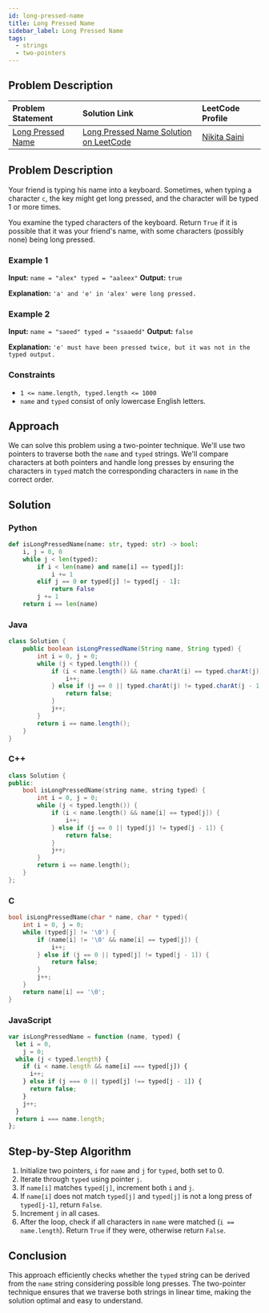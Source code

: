 ```yaml
---
id: long-pressed-name
title: Long Pressed Name
sidebar_label: Long Pressed Name
tags:
  - strings
  - two-pointers
---
```


## Problem Description

| Problem Statement                                                                 | Solution Link                                                                                        | LeetCode Profile                                     |
| :-------------------------------------------------------------------------------- | :--------------------------------------------------------------------------------------------------- | :--------------------------------------------------- |
| [Long Pressed Name](https://leetcode.com/problems/long-pressed-name/description/) | [Long Pressed Name Solution on LeetCode](https://leetcode.com/problems/Long-Pressed-Name/solutions/) | [Nikita Saini](https://leetcode.com/u/Saini_Nikita/) |

## Problem Description

Your friend is typing his name into a keyboard. Sometimes, when typing a character `c`, the key might get long pressed, and the character will be typed 1 or more times.

You examine the typed characters of the keyboard. Return `True` if it is possible that it was your friend's name, with some characters (possibly none) being long pressed.

### Example 1

**Input:** `name = "alex" typed = "aaleex"`
**Output:** `true`

**Explanation:**
`'a' and 'e' in 'alex' were long pressed.`

### Example 2

**Input:** `name = "saeed" typed = "ssaaedd"`
**Output:** `false`

**Explanation:**
`'e' must have been pressed twice, but it was not in the typed output.`

### Constraints

- `1 <= name.length, typed.length <= 1000`
- `name` and `typed` consist of only lowercase English letters.

## Approach

We can solve this problem using a two-pointer technique. We'll use two pointers to traverse both the `name` and `typed` strings. We'll compare characters at both pointers and handle long presses by ensuring the characters in `typed` match the corresponding characters in `name` in the correct order.

## Solution

### Python

```python
def isLongPressedName(name: str, typed: str) -> bool:
    i, j = 0, 0
    while j < len(typed):
        if i < len(name) and name[i] == typed[j]:
            i += 1
        elif j == 0 or typed[j] != typed[j - 1]:
            return False
        j += 1
    return i == len(name)
```

### Java

```java
class Solution {
    public boolean isLongPressedName(String name, String typed) {
        int i = 0, j = 0;
        while (j < typed.length()) {
            if (i < name.length() && name.charAt(i) == typed.charAt(j)) {
                i++;
            } else if (j == 0 || typed.charAt(j) != typed.charAt(j - 1)) {
                return false;
            }
            j++;
        }
        return i == name.length();
    }
}
```

### C++

```cpp
class Solution {
public:
    bool isLongPressedName(string name, string typed) {
        int i = 0, j = 0;
        while (j < typed.length()) {
            if (i < name.length() && name[i] == typed[j]) {
                i++;
            } else if (j == 0 || typed[j] != typed[j - 1]) {
                return false;
            }
            j++;
        }
        return i == name.length();
    }
};
```

### C

```c
bool isLongPressedName(char * name, char * typed){
    int i = 0, j = 0;
    while (typed[j] != '\0') {
        if (name[i] != '\0' && name[i] == typed[j]) {
            i++;
        } else if (j == 0 || typed[j] != typed[j - 1]) {
            return false;
        }
        j++;
    }
    return name[i] == '\0';
}
```

### JavaScript

```javascript
var isLongPressedName = function (name, typed) {
  let i = 0,
    j = 0;
  while (j < typed.length) {
    if (i < name.length && name[i] === typed[j]) {
      i++;
    } else if (j === 0 || typed[j] !== typed[j - 1]) {
      return false;
    }
    j++;
  }
  return i === name.length;
};
```

## Step-by-Step Algorithm

1. Initialize two pointers, `i` for `name` and `j` for `typed`, both set to 0.
2. Iterate through `typed` using pointer `j`.
3. If `name[i]` matches `typed[j]`, increment both `i` and `j`.
4. If `name[i]` does not match `typed[j]` and `typed[j]` is not a long press of `typed[j-1]`, return `False`.
5. Increment `j` in all cases.
6. After the loop, check if all characters in `name` were matched (`i == name.length`). Return `True` if they were, otherwise return `False`.

## Conclusion

This approach efficiently checks whether the `typed` string can be derived from the `name` string considering possible long presses. The two-pointer technique ensures that we traverse both strings in linear time, making the solution optimal and easy to understand.
